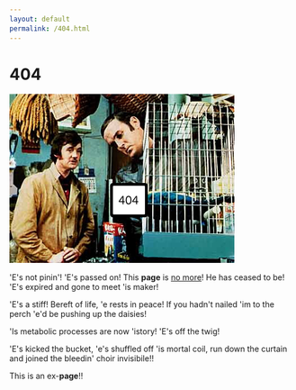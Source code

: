 ```yaml
---
layout: default
permalink: /404.html
---
```


# 404

![404](404.jpg)



'E's not pinin'! 'E's passed on! This **page** is [no more](https://status.ghost.org/incidents/rvx2czmnz5jt)! He has ceased to be! 'E's expired and gone to meet 'is maker!

'E's a stiff! Bereft of life, 'e rests in peace! If you hadn't nailed 'im to the perch 'e'd be pushing up the daisies!

'Is metabolic processes are now 'istory! 'E's off the twig!

'E's kicked the bucket, 'e's shuffled off 'is mortal coil, run down the curtain and joined the bleedin' choir invisibile!!

This is an ex-**page**!!
